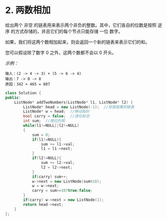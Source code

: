 # 2. 两数相加

给出两个 非空 的链表用来表示两个非负的整数。其中，它们各自的位数是按照 逆序 的方式存储的，并且它们的每个节点只能存储 一位 数字。

如果，我们将这两个数相加起来，则会返回一个新的链表来表示它们的和。

您可以假设除了数字 0 之外，这两个数都不会以 0 开头。

*示例：*

```
输入：(2 -> 4 -> 3) + (5 -> 6 -> 4)
输出：7 -> 0 -> 8
原因：342 + 465 = 807
```



```c++
class Solution {
public:
    ListNode* addTwoNumbers(ListNode* l1, ListNode* l2) {
        ListNode* head = new ListNode(-1);  //存放结果的链表
        ListNode* w = head;  //移动指针
        bool carry = false;  //进位标志
        int sum;  //按位的和
        while(l1!=NULL||l2!=NULL)
        {
            sum = 0;
            if(l1!=NULL){
                sum += l1->val;
                l1 = l1->next;
            }
            if(l2!=NULL){
                sum += l2->val;
                l2 = l2->next;
            }
            if(carry) sum++;
            w->next = new ListNode(sum%10);
            w = w->next;
            carry = sum>=10?true:false;
        }
        if(carry) w->next = new ListNode(1);
        return head->next;
    }
};
```

